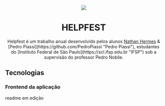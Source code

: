 <div align="center">
  <img src="https://github.com/NathanHGS/helpfest-frontend/blob/main/public/favicon.ico" />
  
  <h1>HELPFEST</h1>
</div>
<p align="center">
  Helpfest é um trabalho anual desenvolvido pelos alunos <a href="https://github.com/NathanHGS">Nathan Hermes</a> & [Pedro Piassi](https://github.com/PedroPiassi "Pedro         Piassi"), estudantes do [Instituto Federal de São Paulo](https://scl.ifsp.edu.br "IFSP") sob a supervisão do professor Pedro Nobile.
</p>

## Tecnologias


### Frontend da aplicação

readme em edição
